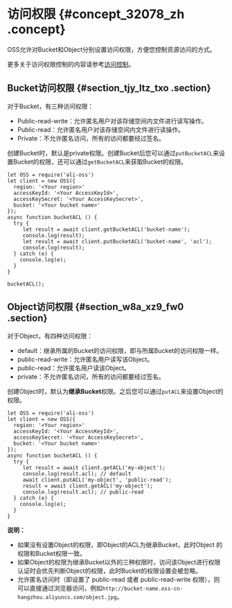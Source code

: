 # 访问权限 {#concept_32078_zh .concept}

OSS允许对Bucket和Object分别设置访问权限，方便您控制资源访问的方式。

更多关于访问权限控制的内容请参考[访问控制](../../../../cn.zh-CN/开发指南/权限控制/权限控制概述.md#)。

## Bucket访问权限 {#section_tjy_ltz_txo .section}

对于Bucket，有三种访问权限：

-   Public-read-write：允许匿名用户对该存储空间内文件进行读写操作。
-   Public-read：允许匿名用户对该存储空间内文件进行读操作。
-   Private：不允许匿名访问，所有的访问都要经过签名。

创建Bucket时，默认是private权限。创建Bucket后您可以通过`putBucketACL`来设置Bucket的权限，还可以通过`getBucketACL`来获取Bucket的权限。

``` {#codeblock_mkc_a4s_hki}
let OSS = require('ali-oss')
let client = new OSS({
  region: '<Your region>'
  accessKeyId: '<Your AccessKeyId>',
  accessKeySecret: '<Your AccessKeySecret>',
  bucket: '<Your bucket name>'
});
async function bucketACL () {
  try {
     let result = await client.getBucketACL('bucket-name');
     console.log(result);
     let result = await client.putBucketACL('bucket-name', 'acl');
     console.log(result);
  } catch (e) {
    console.log(e);
  }
}

bucketACL();
```

## Object访问权限 {#section_w8a_xz9_fw0 .section}

对于Object，有四种访问权限：

-   default：继承所属的Bucket的访问权限，即与所属Bucket的访问权限一样。
-   public-read-write：允许匿名用户读写该Object。
-   public-read：允许匿名用户读该Object。
-   private：不允许匿名访问，所有的访问都要经过签名。

创建Object时，默认为**继承Bucket**权限。之后您可以通过`putACL`来设置Object的权限。

``` {#codeblock_j7j_eds_hg4}
let OSS = require('ali-oss')
let client = new OSS({
  region: '<Your region>'
  accessKeyId: '<Your AccessKeyId>',
  accessKeySecret: '<Your AccessKeySecret>',
  bucket: '<Your bucket name>'
});
async function bucketACL () {
  try {
     let result = await client.getACL('my-object');
     console.log(result.acl); // default
     await client.putACL('my-object', 'public-read');
     result = await client.getACL('my-object');
     console.log(result.acl); // public-read
  } catch (e) {
    console.log(e);
  }
}
```

**说明：** 

-   如果没有设置Object的权限，即Object的ACL为继承Bucket，此时Object 的权限和Bucket权限一致。
-   如果Object的权限为继承Bucket以外的三种权限时，访问该Object进行权限认证时会优先判断Object的权限，此时Bucket的权限设置会被忽略。
-   允许匿名访问时（即设置了 public-read 或者 public-read-write 权限），则可以直接通过浏览器访问，例如`http://bucket-name.oss-cn-hangzhou.aliyuncs.com/object.jpg`。

